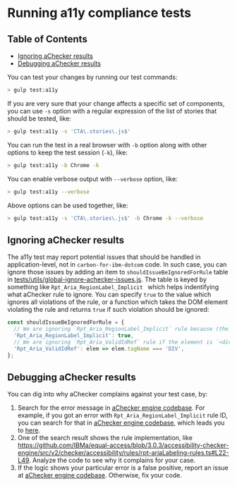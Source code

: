 # Running a11y compliance tests

<!-- START doctoc generated TOC please keep comment here to allow auto update -->
<!-- DON'T EDIT THIS SECTION, INSTEAD RE-RUN doctoc TO UPDATE -->
## Table of Contents

- [Ignoring aChecker results](#ignoring-achecker-results)
- [Debugging aChecker results](#debugging-achecker-results)

<!-- END doctoc generated TOC please keep comment here to allow auto update -->

You can test your changes by running our test commands:

```sh
> gulp test:a11y
```

If you are very sure that your change affects a specific set of components, you can use `-s` option with a regular expression of the list of stories that should be tested, like:

```sh
> gulp test:a11y -s 'CTA\.stories\.js$'
```

You can run the test in a real browser with `-b` option along with other options to keep the test session (`-k`), like:

```sh
> gulp test:a11y -b Chrome -k
```

You can enable verbose output with `--verbose` option, like:

```sh
> gulp test:a11y --verbose
```

Above options can be used together, like:

```sh
> gulp test:a11y -s 'CTA\.stories\.js$' -b Chrome -k --verbose
```

## Ignoring aChecker results

The a11y test may report potential issues that should be handled in application-level, not in `carbon-for-ibm-dotcom` code. In such case, you can ignore those issues by adding an item to `shouldIssueBeIgnoredForRule` table in [tests/utils/global-ignore-achecker-issues.js](https://github.com/carbon-design-system/carbon-for-ibm-dotcom/blob/master/packages/react/tests/utils/global-ignore-achecker-issues.js). The table is keyed by something like `Rpt_Aria_RegionLabel_Implicit ` which helps indentifying what aChecker rule to ignore. You can specify `true` to the value which ignores all violations of the rule, or a function which takes the DOM element violating the rule and returns `true` if such violation should be ignored:

```javascript
const shouldIssueBeIgnoredForRule = {
  // We are ignoring `Rpt_Aria_RegionLabel_Implicit` rule because (the reason).
  'Rpt_Aria_RegionLabel_Implicit': true,
  // We are ignoring `Rpt_Aria_ValidIdRef` rule if the element is `<div>` because (the reason).
  'Rpt_Aria_ValidIdRef': elem => elem.tagName === 'DIV',
};
```

## Debugging aChecker results

You can dig into why aChecker complains against your test case, by:

1. Search for the error message in [aChecker engine codebase](https://github.com/IBMa/equal-access/tree/master/accessibility-checker-engine). For example, if you got an error with `Rpt_Aria_RegionLabel_Implicit` rule ID, you can search for that in [aChecker engine codebase](https://github.com/IBMa/equal-access/tree/master/accessibility-checker-engine), which leads you to [here](https://github.com/IBMa/equal-access/search?q=Rpt_Aria_RegionLabel_Implicit&unscoped_q=Rpt_Aria_RegionLabel_Implicit).
2. One of the search result shows the rule implementation, like https://github.com/IBMa/equal-access/blob/3.0.3/accessibility-checker-engine/src/v2/checker/accessibility/rules/rpt-ariaLabeling-rules.ts#L22-L49. Analyze the code to see why it complains for your case.
3. If the logic shows your particular error is a false positive, report an issue at [aChecker engine codebase](https://github.com/IBMa/equal-access/issues). Otherwise, fix your code.
